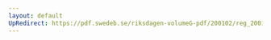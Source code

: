 ```yaml
---
layout: default
UpRedirect: https://pdf.swedeb.se/riksdagen-volumeG-pdf/200102/reg_200102/reg_200102_0271.pdf
---
```


